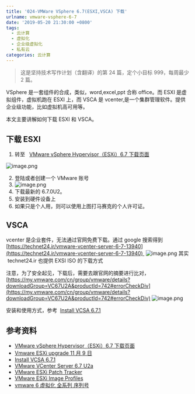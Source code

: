 ```yaml
---
title: '024-VMWare VSphere 6.7(ESXI,VSCA) 下载'
urlname: vmware-vsphere-6-7
date: '2019-05-20 21:30:00 +0800'
tags:
  - 云计算
  - 虚拟化
  - 企业级虚拟化
  - 私有云
categories: 云计算
---
```


> 这是坚持技术写作计划（含翻译）的第 24 篇，定个小目标 999，每周最少 2 篇。

VSphere 是一套组件的合成，类似，word,excel,ppt 合称 office。而 ESXI 是虚拟组件，虚拟机跑在 ESXI 上，而 VSCA 是 vcenter,是一个集群管理软件。提供企业级功能，比如虚拟机高可用等。

本文主要讲解如何下载 ESXI 和 VSCA。

## 下载 ESXI

1. 转至   [VMware vSphere Hypervisor（ESXi）6.7 下载页面](https://my.vmware.com/web/vmware/evalcenter?p=free-esxi6)

![image.png](https://cdn.nlark.com/yuque/0/2019/png/226273/1558333257691-7387ac13-94fc-43fb-b29d-9ff232ca77c9.png#align=left&display=inline&height=531&originHeight=531&originWidth=1151&size=70459&status=done&width=1151)

2. 登陆或者创建一个 VMware 账号
3. ![image.png](https://cdn.nlark.com/yuque/0/2019/png/226273/1558333321551-eae0c876-c98e-484c-8e4d-bb9b623bf3e1.png#align=left&display=inline&height=516&originHeight=516&originWidth=1033&size=57459&status=done&width=1033)
4. 下载最新的 6.7.0U2。
5. 安装到硬件设备上
6. 如果只是个人用，则可以使用上图打马赛克的个人许可证。

## VSCA

vcenter 是企业套件，无法通过官网免费下载。通过 google 搜索得到
[https://technet24.ir/vmware-vcenter-server-6-7-13940](https://technet24.ir/vmware-vcenter-server-6-7-13940) 
![image.png](https://cdn.nlark.com/yuque/0/2019/png/226273/1558334332060-23ee4240-2db2-4a0f-bcf8-0bc3bb3a7bcb.png#align=left&display=inline&height=771&originHeight=771&originWidth=755&size=147702&status=done&width=755)
其实  technet24.ir 也提供 EXSI ISO 的下载方式

注意，为了安全起见，下载后，需要去跟官网的摘要进行比对，
[https://my.vmware.com/cn/group/vmware/details?downloadGroup=VC67U2A&productId=742#errorCheckDiv](https://my.vmware.com/cn/group/vmware/details?downloadGroup=VC67U2A&productId=742#errorCheckDiv)
![image.png](https://cdn.nlark.com/yuque/0/2019/png/226273/1558334892852-4ff231a2-498f-4795-aadc-9cc7e20ae821.png#align=left&display=inline&height=294&originHeight=294&originWidth=1480&size=49917&status=done&width=1480)

安装和使用方式，参考  [Install VCSA 6.7.1](https://blog.51cto.com/happynews/2312006)

## 参考资料

- [VMware vSphere Hypervisor（ESXi）6.7 下载页面](https://my.vmware.com/web/vmware/evalcenter?p=free-esxi6)
- [Vmware ESXi upgrade 11 月 9 日](https://blog.51cto.com/happynews/2316683?source=dra)
- [Install VCSA 6.7.1](https://blog.51cto.com/happynews/2312006)
- [VMware VCenter Server 6.7 U2a](https://technet24.ir/vmware-vcenter-server-6-7-13940)
- [VMware ESXi Patch Tracker](https://esxi-patches.v-front.de/ESXi-6.7.0.html)
- [VMware ESXi Image Profiles](https://www.virten.net/vmware/vmware-esxi-image-profiles/)
- [vmware 6 虚拟化 全系列 序列号](http://www.i5i6.net/post/190.html)
